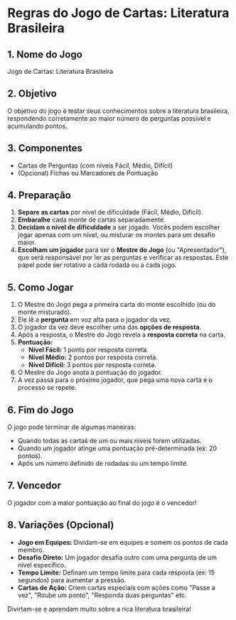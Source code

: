 # Regras do Jogo de Cartas: Literatura Brasileira

## 1. Nome do Jogo
Jogo de Cartas: Literatura Brasileira

## 2. Objetivo
O objetivo do jogo é testar seus conhecimentos sobre a literatura brasileira, respondendo corretamente ao maior número de perguntas possível e acumulando pontos.

## 3. Componentes
*   Cartas de Perguntas (com níveis Fácil, Médio, Difícil)
*   (Opcional) Fichas ou Marcadores de Pontuação

## 4. Preparação
1.  **Separe as cartas** por nível de dificuldade (Fácil, Médio, Difícil).
2.  **Embaralhe** cada monte de cartas separadamente.
3.  **Decidam o nível de dificuldade** a ser jogado. Vocês podem escolher jogar apenas com um nível, ou misturar os montes para um desafio maior.
4.  **Escolham um jogador** para ser o **Mestre do Jogo** (ou "Apresentador"), que será responsável por ler as perguntas e verificar as respostas. Este papel pode ser rotativo a cada rodada ou a cada jogo.

## 5. Como Jogar
1.  O Mestre do Jogo pega a primeira carta do monte escolhido (ou do monte misturado).
2.  Ele lê a **pergunta** em voz alta para o jogador da vez.
3.  O jogador da vez deve escolher uma das **opções de resposta**.
4.  Após a resposta, o Mestre do Jogo revela a **resposta correta** na carta.
5.  **Pontuação:**
    *   **Nível Fácil:** 1 ponto por resposta correta.
    *   **Nível Médio:** 2 pontos por resposta correta.
    *   **Nível Difícil:** 3 pontos por resposta correta.
6.  O Mestre do Jogo anota a pontuação do jogador.
7.  A vez passa para o próximo jogador, que pega uma nova carta e o processo se repete.

## 6. Fim do Jogo
O jogo pode terminar de algumas maneiras:
*   Quando todas as cartas de um ou mais níveis forem utilizadas.
*   Quando um jogador atinge uma pontuação pré-determinada (ex: 20 pontos).
*   Após um número definido de rodadas ou um tempo limite.

## 7. Vencedor
O jogador com a maior pontuação ao final do jogo é o vencedor!

## 8. Variações (Opcional)
*   **Jogo em Equipes:** Dividam-se em equipes e somem os pontos de cada membro.
*   **Desafio Direto:** Um jogador desafia outro com uma pergunta de um nível específico.
*   **Tempo Limite:** Definam um tempo limite para cada resposta (ex: 15 segundos) para aumentar a pressão.
*   **Cartas de Ação:** Criem cartas especiais com ações como "Passe a vez", "Roube um ponto", "Responda duas perguntas" etc.

Divirtam-se e aprendam muito sobre a rica literatura brasileira!
